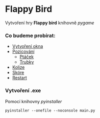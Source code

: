 # Flappy Bird
Vytvoření hry **Flappy bird** knihovně *pygame*

### Co budeme probírat:

- [Vytvoření okna]()
- [Pozicování]()
  - [Ptáček]()
  - [Trubky]()
- [Kolize]()
- [Skóre]()
- [Restart]()




### Vytvoření **.exe** 
Pomocí knihovny *pyinstaller*
```
pyinstaller --onefile --noconsole main.py
```

